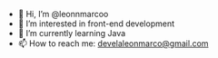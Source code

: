 - 👋 Hi, I’m @leonnmarcoo
- 👀 I’m interested in front-end development
- 🌱 I’m currently learning Java
- 📫 How to reach me: develaleonmarco@gmail.com

<!---
leonnmarcoo/leonnmarcoo is a ✨ special ✨ repository because its `README.md` (this file) appears on your GitHub profile.
You can click the Preview link to take a look at your changes.
--->
